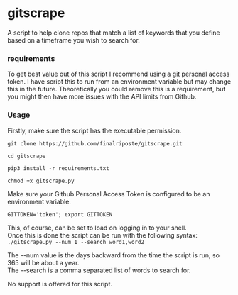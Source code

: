 # gitscrape
A script to help clone repos that match a list of keywords that you define based on a timeframe you wish to search for.

### requirements
To get best value out of this script I recommend using a git personal access token.
I have script this to run from an environment variable but may change this in the future.
Theoretically you could remove this is a requirement, but you might then have more issues with the API limits from Github.

### Usage
Firstly, make sure the script has the executable permission.
```
git clone https://github.com/finalriposte/gitscrape.git
```
```
cd gitscrape
```
```
pip3 install -r requirements.txt
```
```
chmod +x gitscrape.py
```
Make sure your Github Personal Access Token is configured to be an environment variable.  
```
GITTOKEN='token'; export GITTOKEN
```
This, of course, can be set to load on logging in to your shell.  
Once this is done the script can be run with the following syntax:
```./gitscrape.py --num 1 --search word1,word2```

The --num value is the days backward from the time the script is run, so 365 will be about a year.  
The --search is a comma separated list of words to search for.  

No support is offered for this script.
